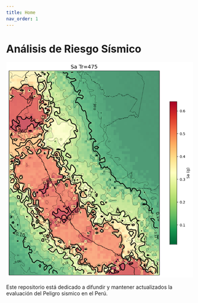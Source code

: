 ```yaml
---
title: Home
nav_order: 1
---
```


# Análisis de Riesgo Sísmico

![Advance](IMG/PGA.png)

Este repositorio está dedicado a difundir y mantener actualizados la evaluación del Peligro sismico en el Perú.
